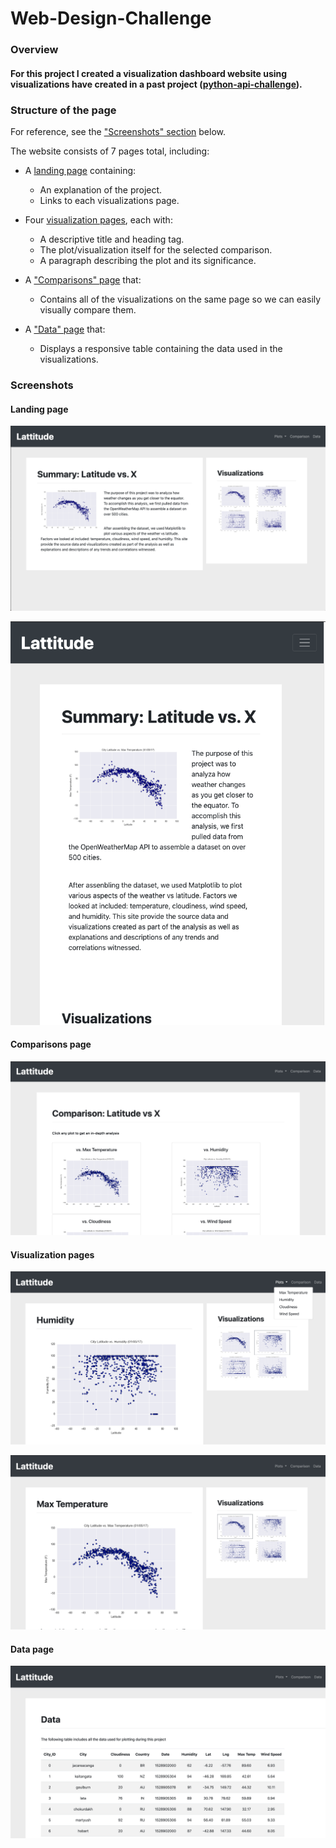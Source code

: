 # Web-Design-Challenge

### **Overview**
#### For this project I created a visualization dashboard website using visualizations have created in a past project ([python-api-challenge](https://github.com/YANG007SUN/python-api-challenge)).

### **Structure of the page**
For reference, see the ["Screenshots" section](#screenshots) below.

The website consists of 7 pages total, including:

* A [landing page](#landing-page) containing:
  * An explanation of the project.
  * Links to each visualizations page.

* Four [visualization pages](#visualization-pages), each with:
  * A descriptive title and heading tag.
  * The plot/visualization itself for the selected comparison.
  * A paragraph describing the plot and its significance.

* A ["Comparisons" page](#comparisons-page) that:
  * Contains all of the visualizations on the same page so we can easily visually compare them.

* A ["Data" page](#data-page) that:
  * Displays a responsive table containing the data used in the visualizations.


### Screenshots

#### Landing page
![Landing page](Images/landing_page.png)

![Landing page small](Images/landing_small.png)

#### Comparisons page
![comparison page](Images/comparison.png)

#### Visualization pages
![vis page](Images/vis_page.png)

![vis1 page](Images/vis_page1.png)

#### Data page
![data page](Images/data_page.png)


